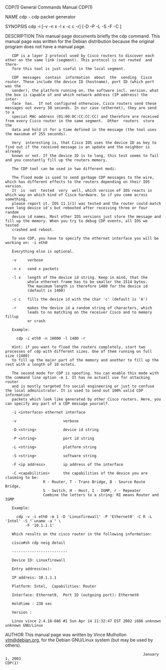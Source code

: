 CDP(1)                                                        General Commands Manual                                                       CDP(1)

NAME
       cdp - cdp packet generator

SYNOPSIS
       cdp -i <interface> [-v -n x -l x -c c -r] [-D <string> -P <string> -L <string> -S <string> -F <ip address> -C <capabilities>]

DESCRIPTION
       This  manual page documents briefly the cdp command.  This manual page was written for the Debian distribution because the original program
       does not have a manual page.

       CDP is a layer 2 protocol used by Cisco routers to discover each other on the same link (segment). This protocol is not routed  and  there‐
       fore this tool is just useful in the local segment.

       CDP  messages  contain  information  about  the  sending  Cisco router. These include the device ID (hostname), port ID (which port was the
       sender), the platform running on, the software incl. version, what the box is capable of and which network address (IP address) the  inter‐
       face  has.  If not configured otherwise, Cisco routers send these messages out every 30 seconds. In our case (ethernet), they are send to a
       special MAC address (01:00:0C:CC:CC:CC) and therefore are received from every Cisco router in the same segment.  Other  routers  store  the
       data and hold it for a time defined in the message (the tool uses the maximum of 255 seconds).

       Very  interesting is, that Cisco IOS uses the device ID as key to find out if the received message is an update and the neighbor is already
       known or not. If the device ID is to long, this test seems to fail and you constantly fill up the routers memory.

       The CDP tool can be used in two different modi:

       The flood mode is used to send garbage CDP messages to the wire, which has different effects to the routers depending on their IOS version.
       It  is  not  tested  very  well, which version of IOS reacts in which way on which kind of Cisco hardware. So if you come across something,
       please report it. IOS 11.1(1) was tested and the router could match even long device id´s but rebooted after receiving three or four random
       device id names. Most other IOS versions just store the message and fill up the memory. When you try to debug CDP events, all IOS we tested
       crashed and reboot.

       To use CDP, you have to specify the ethernet interface you will be working on: -i eth0

       Everything else is optional.

       -v     verbose

       -n x   send x packets

       -l x   length of the device id string. Keep in mind, that the
              whole ethernet frame has to be smaller the 1514 bytes.
              The maximum length is therefore 1480 for the device id
              (default is 1400)

       -c c   fills the device id with the char 'c' (default is 'A')

       -r     makes the device id a random string of characters, which
              leads to no matching on the receiver Cisco and to memory fillup
              or crash

       Example:

         cdp -i eth0 -n 10000 -l 1480 -r

       Hint: if you want to flood the routers completely, start two processes of cdp with different sizes. One of them running on full size (1480)
       to fill up the major part of the memory and another to fill up the rest with a length of 10 octets.

       The second mode for CDP is spoofing. You can enable this mode with the command line option -m 1. It has no actuall use for attacking router
       and is mostly targeted fro social engineering or just to confuse the local administrator. It is used to send out 100% valid CDP information
       packets which look like generated by other Cisco routers. Here, you can specify any part of a CDP message yourself.

       -i <interface> ethernet interface

       -v                     verbose

       -D <string>            device id string

       -P <string>            port id string

       -L <string>            platform string

       -S <string>            software string

       -F <ip address>        ip address of the interface

       -C <capabilities>      the capabilities of the device you are claiming to be:
                     R - Router, T - Trans Bridge, B - Source Route Bridge,
                     S - Switch, H - Host, I - IGMP, r - Repeater
                     Combine the letters to a string: RI means Router and IGMP

       Example:

         cdp -v -i eth0 -m 1 -D 'Linuxfirewall' -P 'Ethernet0' -C R -L 'Intel' -S "`uname -a`" \
             -F '10.1.1.1'

       Which results on the cisco router in the following information:

       cisco#sh cdp neig detail

       -------------------------

       Device ID: Linuxfirewall

       Entry address(es):

       IP address: 10.1.1.1

       Platform: Intel,  Capabilities: Router

       Interface: Ethernet0,  Port ID (outgoing port): Ethernet0

       Holdtime : 238 sec

       Version :

       Linux vince 2.4.18-686 #1 Sun Apr 14 11:32:47 EST 2002 i686 unknown unknown GNU/Linux

AUTHOR
       This manual page was written by Vince Mulhollon <vlm@debian.org>, for the Debian GNU/Linux system (but may be used by others).

                                                                  January 1, 2003                                                           CDP(1)

